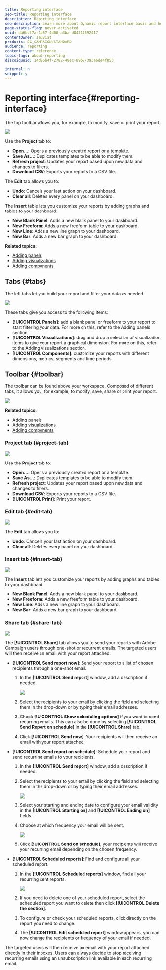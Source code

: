 ```yaml
---
title: Reporting interface
seo-title: Reporting interface
description: Reporting interface
seo-description: Learn more about Dynamic report interface basis and how to navigate through the different tabs and menus.
page-status-flag: never-activated
uuid: da6bcf7a-1d57-4d00-a3ba-d84214592417
contentOwner: sauviat
products: SG_CAMPAIGN/STANDARD
audience: reporting
content-type: reference
topic-tags: about-reporting
discoiquuid: 14d86b4f-2782-48ec-8968-393a6de4f853

internal: n
snippet: y
---
```


# Reporting interface{#reporting-interface}

The top toolbar allows you, for example, to modify, save or print your report.

![](assets/dynamic_report_toolbar.png)

Use the **Project** tab to:

* **Open...**: Opens a previously created report or a template.
* **Save As...**: Duplicates templates to be able to modify them.
* **Refresh project**: Updates your report based upon new data and changes to filters.
* **Download CSV**: Exports your reports to a CSV file.

The **Edit** tab allows you to:

* **Undo**: Cancels your last action on your dashboard.
* **Clear all**: Deletes every panel on your dashboard.

The **Insert** table lets you customize your reports by adding graphs and tables to your dashboard:

* **New Blank Panel**: Adds a new blank panel to your dashboard.
* **New Freeform**: Adds a new freeform table to your dashboard.
* **New Line**: Adds a new line graph to your dashboard.
* **New Bar**: Adds a new bar graph to your dashboard.

**Related topics:**

* [Adding panels](../../reporting/using/adding-panels.md)
* [Adding visualizations](../../reporting/using/adding-visualizations.md)
* [Adding components](../../reporting/using/adding-components.md)

## Tabs {#tabs}

The left tabs let you build your report and filter your data as needed.

![](assets/dynamic_report_interface.png)

These tabs give you access to the following items:

* **[!UICONTROL Panels]**: add a blank panel or freeform to your report to start filtering your data. For more on this, refer to the Adding panels section
* **[!UICONTROL Visualizations]**: drag and drop a selection of visualization items to give your report a graphical dimension. For more on this, refer to the Adding visualizations section.
* **[!UICONTROL Components]**: customize your reports with different dimensions, metrics, segments and time periods.

## Toolbar {#toolbar}

The toolbar can be found above your workspace. Composed of different tabs, it allows you, for example, to modify, save, share or print your report.

![](assets/dynamic_report_toolbar.png)

**Related topics:**

* [Adding panels](../../reporting/using/adding-panels.md)
* [Adding visualizations](../../reporting/using/adding-visualizations.md)
* [Adding components](../../reporting/using/adding-components.md)

### Project tab {#project-tab}

![](assets/tab_project.png)

Use the **Project** tab to:

* **Open...**: Opens a previously created report or a template.
* **Save As...**: Duplicates templates to be able to modify them.
* **Refresh project**: Updates your report based upon new data and changes to filters.
* **Download CSV**: Exports your reports to a CSV file.
* **[!UICONTROL Print]**: Print your report.

### Edit tab {#edit-tab}

![](assets/tab_edit.png)

The **Edit** tab allows you to:

* **Undo**: Cancels your last action on your dashboard.
* **Clear all**: Deletes every panel on your dashboard.

### Insert tab {#insert-tab}

![](assets/tab_insert.png)

The **Insert** tab lets you customize your reports by adding graphs and tables to your dashboard:

* **New Blank Panel**: Adds a new blank panel to your dashboard.
* **New Freeform**: Adds a new freeform table to your dashboard.
* **New Line**: Adds a new line graph to your dashboard.
* **New Bar**: Adds a new bar graph to your dashboard.

### Share tab {#share-tab}

![](assets/tab_share_1.png)

The **[!UICONTROL Share]** tab allows you to send your reports with Adobe Campaign users through one-shot or recurrent emails. The targeted users will then receive an email with your report attached.

* **[!UICONTROL Send report now]**: Send your report to a list of chosen recipients through a one-shot email.

    1. In the **[!UICONTROL Send report]** window, add a description if needed.
    
       ![](assets/tab_share_4.png)

    1. Select the recipients to your email by clicking the field and selecting them in the drop-down or by typing their email addresses.
    1. Check **[!UICONTROL Show scheduling options]** if you want to send recurring emails. This can also be done by selecting **[!UICONTROL Send Report on schedule]** in the **[!UICONTROL Share]** tab.
    1. Click **[!UICONTROL Send now]**. Your recipients will then receive an email with your report attached.

* **[!UICONTROL Send report on schedule]**: Schedule your report and send recurring emails to your recipients.

    1. In the **[!UICONTROL Send report]** window, add a description if needed.
    1. Select the recipients to your email by clicking the field and selecting them in the drop-down or by typing their email addresses.
    
       ![](assets/tab_share_5.png)

    1. Select your starting and ending date to configure your email validity in the **[!UICONTROL Starting on]** and **[!UICONTROL Ending on]** fields.
    1. Choose at which frequency your email will be sent.
    
       ![](assets/tab_share_2.png)

    1. Click **[!UICONTROL Send on schedule]**, your recipients will receive your recurring email depending on the chosen frequency.

* **[!UICONTROL Scheduled reports]**: Find and configure all your scheduled report.

    1. In the **[!UICONTROL Scheduled reports]** window, find all your recurring sent reports. 
    
       ![](assets/tab_share_3.png)

    1. If you need to delete one of your scheduled report, select the scheduled report you want to delete then click **[!UICONTROL Delete the section]**. 
    1. To configure or check your scheduled reports, click directly on the report you need to change.
    1. The **[!UICONTROL Edit scheduled report]** window appears, you can now change the recipients or frequency of your email if needed.

The targeted users will then receive an email with your report attached directly in their inboxes. Users can always decide to stop receiving recurring emails using an unsubscription link available in each recurring email.

